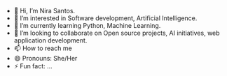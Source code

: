 - 👋 Hi, I’m Nira Santos. 
- 👀 I’m interested in Software development, Artificial Intelligence.
- 🌱 I’m currently learning Python, Machine Learning.
- 💞️ I’m looking to collaborate on Open source projects, AI initiatives, web application development.
- 📫 How to reach me 
- 😄 Pronouns: She/Her
- ⚡ Fun fact: ...

<!---
Nira12Ti/Nira12Ti is a ✨ special ✨ repository because its `README.md` (this file) appears on your GitHub profile.
You can click the Preview link to take a look at your changes.
--->
